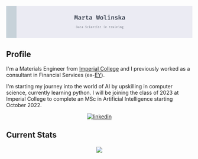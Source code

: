 ![hello_banner](./Images/banner_nord_bright.png)

## Profile

I'm a Materials Engineer from [Imperial College](https://www.imperial.ac.uk) and 
I previously worked as a consultant in Financial Services (ex-[EY](https://www.ey.com/en_gl)). 

I'm starting my journey into the world of AI by upskilling in computer science, currently learning python. I will be joining the class of 2023 at Imperial College to complete an MSc in Artificial Intelligence starting October 2022.

<p align="center">
    <a href="https://www.linkedin.com/in/marta-wolinska/">
    <img alt="linkedin" src="https://img.shields.io/badge/LinkedIn-0072b1?style=for-the-badge&amp;logo=LinkedIn&amp;logoColor=white" />
    </a>
</p>

## Current Stats

<p align="center">
    <a href="https://github.com/mwolinska/">
        <img align="center" src="https://github-profile-summary-cards.vercel.app/api/cards/profile-details?username=mwolinska&theme=nord_bright" >
    </a>
</p>



<!---[![Marta's wakatime stats](https://github-readme-stats.vercel.app/api/wakatime?username=mwolinska&theme=vue-dark&show_icons=true)](https://github.com/mwolinska/github-readme-stats)--->

<!-- - 👀 I’m interested in ...
- 🌱 I’m currently learning ...
- 💞️ I’m looking to collaborate on ...
- 📫 How to reach me ... -->

<!---
mwolinska/mwolinska is a ✨ special ✨ repository because its `README.md` (this file) appears on your GitHub profile.
You can click the Preview link to take a look at your changes.
--->
